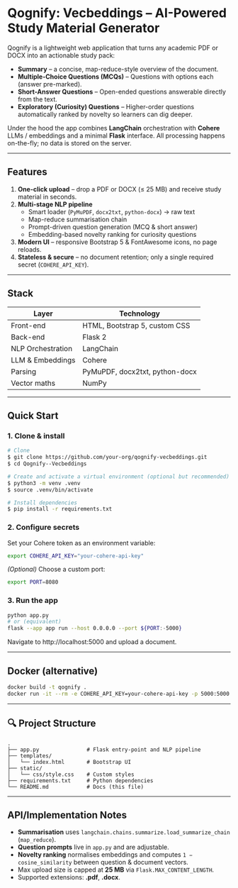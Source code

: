 # Qognify: Vecbeddings – AI-Powered Study Material Generator

Qognify is a lightweight web application that turns any academic PDF or DOCX into an actionable study pack:

* **Summary** – a concise, map-reduce-style overview of the document.
* **Multiple-Choice Questions (MCQs)** – Questions with options each (answer pre-marked).
* **Short-Answer Questions** – Open-ended questions answerable directly from the text.
* **Exploratory (Curiosity) Questions** – Higher-order questions automatically ranked by novelty so learners can dig deeper.

Under the hood the app combines **LangChain** orchestration with **Cohere** LLMs / embeddings and a minimal **Flask** interface. All processing happens on-the-fly; no data is stored on the server.

---

## Features

1. **One-click upload** – drop a PDF or DOCX (≤ 25 MB) and receive study material in seconds.
2. **Multi-stage NLP pipeline**
   * Smart loader (`PyMuPDF`, `docx2txt`, `python-docx`) → raw text
   * Map-reduce summarisation chain
   * Prompt-driven question generation (MCQ & short answer)
   * Embedding-based novelty ranking for curiosity questions
3. **Modern UI** – responsive Bootstrap 5 & FontAwesome icons, no page reloads.
4. **Stateless & secure** – no document retention; only a single required secret (`COHERE_API_KEY`).

---

## Stack

| Layer            | Technology                              |
|------------------|------------------------------------------|
| Front-end        | HTML, Bootstrap 5, custom CSS            |
| Back-end         | Flask 2                                  |
| NLP Orchestration| LangChain                                |
| LLM & Embeddings | Cohere                                   |
| Parsing          | PyMuPDF, docx2txt, python-docx           |
| Vector maths     | NumPy                                    |

---

## Quick Start

### 1. Clone & install

```bash
# Clone
$ git clone https://github.com/your-org/qognify-vecbeddings.git
$ cd Qognify--Vecbeddings

# Create and activate a virtual environment (optional but recommended)
$ python3 -m venv .venv
$ source .venv/bin/activate

# Install dependencies
$ pip install -r requirements.txt
```

### 2. Configure secrets

Set your Cohere token as an environment variable:

```bash
export COHERE_API_KEY="your-cohere-api-key"
```

*(Optional)* Choose a custom port:

```bash
export PORT=8080
```

### 3. Run the app

```bash
python app.py
# or (equivalent)
flask --app app run --host 0.0.0.0 --port ${PORT:-5000}
```

Navigate to http://localhost:5000 and upload a document.

---

## Docker (alternative)

```bash
docker build -t qognify .
docker run -it --rm -e COHERE_API_KEY=your-cohere-api-key -p 5000:5000 qognify
```

---

## 🔍 Project Structure

```
.
├── app.py               # Flask entry-point and NLP pipeline
├── templates/
│   └── index.html       # Bootstrap UI
├── static/
│   └── css/style.css    # Custom styles
├── requirements.txt     # Python dependencies
└── README.md            # Docs (this file)
```

---

## API/Implementation Notes

* **Summarisation** uses `langchain.chains.summarize.load_summarize_chain` (`map_reduce`).
* **Question prompts** live in `app.py` and are adjustable.
* **Novelty ranking** normalises embeddings and computes `1 − cosine_similarity` between question & document vectors.
* Max upload size is capped at **25 MB** via `Flask.MAX_CONTENT_LENGTH`.
* Supported extensions: **.pdf**, **.docx**.
